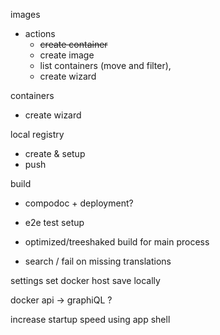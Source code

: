 images

  - actions
    - ~~create container~~
    - create image
    - list containers (move and filter),
    - create wizard

containers
  - create wizard

local registry

  - create & setup
  - push

build

  - compodoc + deployment?
  - e2e test setup
  - optimized/treeshaked build for main process

  - search / fail on missing translations

settings
  set docker host
  save locally


docker api -> graphiQL ?

increase startup speed using app shell